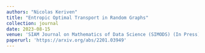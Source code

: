 ```yaml
---
authors: "Nicolas Keriven"
title: "Entropic Optimal Transport in Random Graphs"
collection: journal
date: 2023-08-15
venue: 'SIAM Journal on Mathematics of Data Science (SIMODS) (In Press)'
paperurl: 'https://arxiv.org/abs/2201.03949'
---
```


